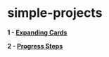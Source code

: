 # simple-projects

**1 - [Expanding Cards](https://sviut.github.io/simple-projects/01-Expanding%20Cards/index.html)**

**2 - [Progress Steps](https://sviut.github.io/simple-projects/02-Progress%20Steps/index.html)**
